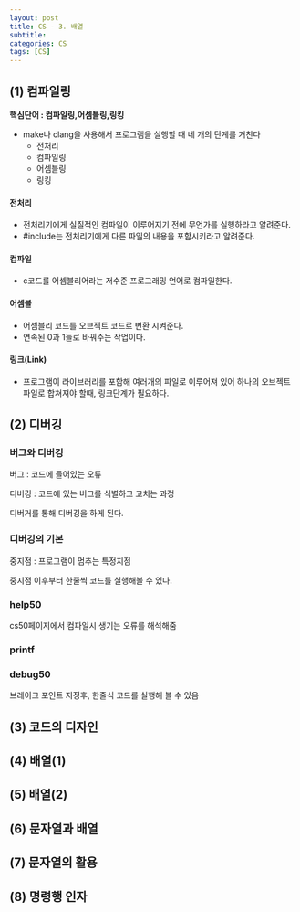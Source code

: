 ```yaml
---
layout: post
title: CS - 3. 배열
subtitle: 
categories: CS
tags: [CS]
---
```



## (1) 컴파일링

 **핵심단어 : 컴파일링,어셈블링,링킹**
 
- make나 clang을 사용해서 프로그램을 실행할 때 네 개의 단계를 거친다
    - 전처리
    - 컴파일링
    - 어셈블링
    - 링킹

#### 전처리

- 전처리기에게 실질적인 컴파일이 이루어지기 전에 무언가를 실행하라고 알려준다.
- #include는 전처리기에게 다른 파일의 내용을 포함시키라고 알려준다.

#### 컴파일

- c코드를 어셈블리어라는 저수준 프로그래밍 언어로 컴파일한다.

#### 어셈블

- 어셈블리 코드를 오브젝트 코드로 변환 시켜준다.
- 연속된 0과 1들로 바꿔주는 작업이다.

#### 링크(Link)

- 프로그램이 라이브러리를 포함해 여러개의 파일로 이루어져 있어 하나의 오브젝트 파일로 합쳐져야 할때, 링크단계가 필요하다.

## (2) 디버깅

### 버그와 디버깅

버그 : 코드에 들어있는 오류

디버깅 : 코드에 있는 버그를 식별하고 고치는 과정

디버거를 통해 디버깅을 하게 된다.

### 디버깅의 기본

중지점 : 프로그램이 멈추는 특정지점

중지점 이후부터 한줄씩 코드를 실행해볼 수 있다.

### help50

cs50페이지에서 컴파일시 생기는 오류를 해석해줌

### printf

### debug50

브레이크 포인트 지정후, 한줄식 코드를 실행해 볼 수 있음

## (3) 코드의 디자인

## (4) 배열(1)

## (5) 배열(2)

## (6) 문자열과 배열

## (7) 문자열의 활용

## (8) 명령행 인자